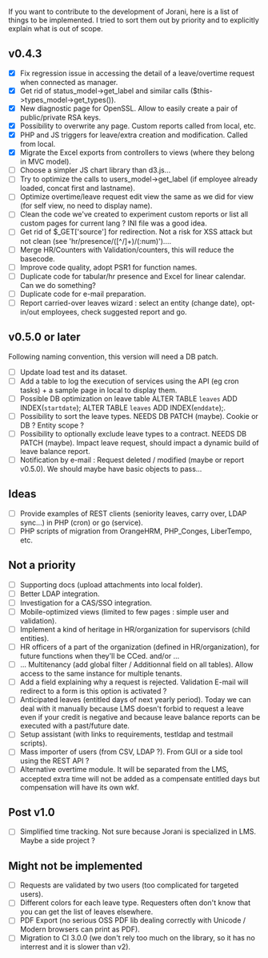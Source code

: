 If you want to contribute to the development of Jorani, here is a list of things to be implemented.
I tried to sort them out by priority and to explicitly explain what is out of scope.

## v0.4.3

- [X] Fix regression issue in accessing the detail of a leave/overtime request when connected as manager.
- [X] Get rid of status_model->get_label and similar calls ($this->types_model->get_types()).
- [X] New diagnostic page for OpenSSL. Allow to easily create a pair of public/private RSA keys.
- [X] Possibility to overwrite any page. Custom reports called from local, etc.
- [X] PHP and JS triggers for leave/extra creation and modification. Called from local.
- [X] Migrate the Excel exports from controllers to views (where they belong in MVC model).
- [ ] Choose a simpler JS chart library than d3.js...
- [ ] Try to optimize the calls to users_model->get_label (if employee already loaded, concat first and lastname).
- [ ] Optimize overtime/leave request edit view the same as we did for view (for self view, no need to display name).
- [ ] Clean the code we've created to experiment custom reports or list all custom pages for current lang ? INI file was a good idea.
- [ ] Get rid of $_GET['source'] for redirection. Not a risk for XSS attack but not clean (see 'hr/presence/([^/]+)/(:num)')....
- [ ] Merge HR/Counters with Validation/counters, this will reduce the basecode.
- [ ] Improve code quality, adopt PSR1 for function names.
- [ ] Duplicate code for tabular/hr presence and Excel for linear calendar. Can we do something?
- [ ] Duplicate code for e-mail preparation.
- [ ] Report carried-over leaves wizard : select an entity (change date), opt-in/out employees, check suggested report and go.

## v0.5.0 or later

Following naming convention, this version will need a DB patch.

- [ ] Update load test and its dataset.
- [ ] Add a table to log the execution of services using the API (eg cron tasks) + a sample page in local to display them.
- [ ] Possible DB optimization on leave table ALTER TABLE `leaves` ADD INDEX(`startdate`); ALTER TABLE `leaves` ADD INDEX(`enddate`);.
- [ ] Possibility to sort the leave types. NEEDS DB PATCH (maybe). Cookie or DB ? Entity scope ?
- [ ] Possibility to optionally exclude leave types to a contract. NEEDS DB PATCH (maybe). Impact leave request, should impact a dynamic build of leave balance report. 
- [ ] Notification by e-mail : Request deleted / modified (maybe or report v0.5.0). We should maybe have basic objects to pass...

## Ideas

- [ ] Provide examples of REST clients (seniority leaves, carry over, LDAP sync...) in PHP (cron) or go (service).
- [ ] PHP scripts of migration from OrangeHRM, PHP_Conges, LiberTempo, etc.

## Not a priority

- [ ] Supporting docs (upload attachments into local folder).
- [ ] Better LDAP integration.
- [ ] Investigation for a CAS/SSO integration.
- [ ] Mobile-optimized views (limited to few pages : simple user and validation).
- [ ] Implement a kind of heritage in HR/organization for supervisors (child entities).
- [ ] HR officers of a part of the organization (defined in HR/organization), for future functions when they'll be CCed. and/or ...
- [ ] ... Multitenancy (add global filter / Additionnal field on all tables). Allow access to the same instance for multiple tenants.
- [ ] Add a field explaining why a request is rejected. Validation E-mail will redirect to a form is this option is activated ?
- [ ] Anticipated leaves (entitled days of next yearly period). Today we can deal with it manually because LMS doesn't forbid to 
request a leave even if your credit is negative and because leave balance reports can be executed with a past/future date.
- [ ] Setup assistant (with links to requirements, testldap and testmail scripts).
- [ ] Mass importer of users (from CSV, LDAP ?). From GUI or a side tool using the REST API ?
- [ ] Alternative overtime module. It will be separated from the LMS, accepted extra time will not be added as a compensate entitled days but compensation will have its own wkf.

## Post v1.0

- [ ] Simplified time tracking. Not sure because Jorani is specialized in LMS. Maybe a side project ?

## Might not be implemented

- [ ] Requests are validated by two users (too complicated for targeted users).
- [ ] Different colors for each leave type. Requesters often don't know that you can get the list of leaves elsewhere.
- [ ] PDF Export (no serious OSS PDF lib dealing correctly with Unicode / Modern browsers can print as PDF).
- [ ] Migration to CI 3.0.0 (we don't rely too much on the library, so it has no interrest and it is slower than v2).

